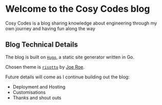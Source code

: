 # Welcome to the Cosy Codes blog 

Cosy Codes is a blog sharing knowledge about engineering through my own journey and having fun along the way

## Blog Technical Details

The blog is built on [`Hugo`][Hugo], a static site generator written in Go. 

Chosen theme is [`risotto`][risotto] by [Joe Roe]. 

Future details will come as I continue building out the blog: 

- Deployment and Hosting
- Customisations
- Thanks and shout outs


[Hugo]: https://gohugo.io/
[risotto]: https://themes.gohugo.io/themes/risotto/
[Joe Roe]: https://github.com/joeroe/